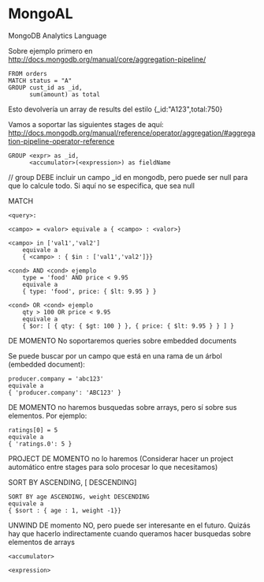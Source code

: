 MongoAL
=======

MongoDB Analytics Language


Sobre ejemplo primero en http://docs.mongodb.org/manual/core/aggregation-pipeline/

	FROM orders
	MATCH status = "A"
	GROUP cust_id as _id,
		  sum(amount) as total

Esto devolvería un array de results del estilo {_id:"A123",total:750}

Vamos a soportar las siguientes stages de aquí: http://docs.mongodb.org/manual/reference/operator/aggregation/#aggregation-pipeline-operator-reference

	GROUP <expr> as _id,
		  <accumulator>(<expression>) as fieldName

// group DEBE incluir un campo _id en mongodb, pero puede ser null para que lo calcule todo. Si aquí no se especifica, que sea null

MATCH <query>

	<query>:

	<campo> = <valor> equivale a { <campo> : <valor>}

	<campo> in ['val1','val2']
		equivale a
		{ <campo> : { $in : ['val1','val2']}}

	<cond> AND <cond> ejemplo
		type = 'food' AND price < 9.95
		equivale a
		{ type: 'food', price: { $lt: 9.95 } }

	<cond> OR <cond> ejemplo
		qty > 100 OR price < 9.95
		equivale a
		{ $or: [ { qty: { $gt: 100 } }, { price: { $lt: 9.95 } } ] }

DE MOMENTO No soportaremos queries sobre embedded documents

Se puede buscar por un campo que está en una rama de un árbol (embedded document):

	producer.company = 'abc123'
	equivale a
	{ 'producer.company': 'ABC123' }

DE MOMENTO no haremos busquedas sobre arrays, pero sí sobre sus elementos. Por ejemplo:

	ratings[0] = 5
	equivale a
	{ 'ratings.0': 5 }

PROJECT <pecifications>
	DE MOMENTO no lo haremos
	(Considerar hacer un project automático entre stages para solo procesar lo que necesitamos)

SORT BY <field1> ASCENDING, [<field2> DESCENDING]

	SORT BY age ASCENDING, weight DESCENDING
	equivale a
	{ $sort : { age : 1, weight -1}}

UNWIND DE momento NO, pero puede ser interesante en el futuro. Quizás hay que hacerlo indirectamente cuando queramos hacer busquedas sobre elementos de arrays




	
	<accumulator>

	<expression>